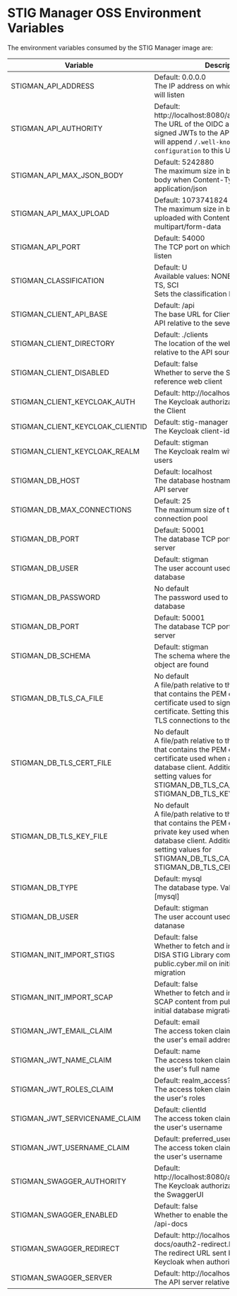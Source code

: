 # STIG Manager OSS Environment Variables

The environment variables consumed by the STIG Manager image are:

| Variable | Description | Affects |
| --- | --- | --- |
|STIGMAN_API_ADDRESS|Default: 0.0.0.0<br>The IP address on which the the server will listen |API|
|STIGMAN_API_AUTHORITY|Default: http://localhost:8080/auth/realms/stigman<br>The URL of the OIDC authority providing signed JWTs to the API server. The API will append `/.well-known/openid-configuration` to this URL| API|
|STIGMAN_API_MAX_JSON_BODY|Default: 5242880<br>The maximum size in bytes of the request body when Content-Type is application/json| API|
|STIGMAN_API_MAX_UPLOAD|Default: 1073741824<br>The maximum size in bytes of the file uploaded with Content-Type multipart/form-data| API|
|STIGMAN_API_PORT|Default: 54000<br>The TCP port on which the server will listen |API|
|STIGMAN_CLASSIFICATION|Default: U<br>Available values: NONE, U, FOUO, C, S, TS, SCI<br>Sets the classification banner, if any. | API, Client|
|STIGMAN_CLIENT_API_BASE|Default: /api<br>The base URL for Client requests to the API relative to the sever root at / | Client|
|STIGMAN_CLIENT_DIRECTORY|Default: ./clients<br>The location of the web client files, relative to the API source directory | API, Client|
|STIGMAN_CLIENT_DISABLED|Default: false<br>Whether to serve the STIG Manager reference web client |API|
|STIGMAN_CLIENT_KEYCLOAK_AUTH|Default: http://localhost:8080/auth<br>The Keycloak authorization URL relative to the Client |Client|
|STIGMAN_CLIENT_KEYCLOAK_CLIENTID|Default: stig-manager<br>The Keycloak client-id of the web client| Client|
|STIGMAN_CLIENT_KEYCLOAK_REALM|Default: stigman<br>The Keycloak realm with STIG Manager users |Client|
|STIGMAN_DB_HOST|Default: localhost<br>The database hostname or IP from to the API server |API|
|STIGMAN_DB_MAX_CONNECTIONS|Default: 25<br>The maximum size of the database connection pool |API|
|STIGMAN_DB_PORT|Default: 50001<br>The database TCP port relative to the API server |API|
|STIGMAN_DB_USER|Default: stigman<br>The user account used to login to the database |API|
|STIGMAN_DB_PASSWORD|No default<br>The password used to login to the database |API|
|STIGMAN_DB_PORT|Default: 50001<br>The database TCP port relative to the API server |API|
|STIGMAN_DB_SCHEMA|Default: stigman<br>The schema where the STIG Manager object are found |API|
|STIGMAN_DB_TLS_CA_FILE|No default<br>A file/path relative to the API /tls directory that contains the PEM encoded CA certificate used to sign the database TLS certificate. Setting this variable enables TLS connections to the database. | API|
|STIGMAN_DB_TLS_CERT_FILE|No default<br>A file/path relative to the API /tls directory that contains the PEM encoded Client certificate used when authenticating the database client. Additionally requires setting values for STIGMAN_DB_TLS_CA_FILE and STIGMAN_DB_TLS_KEY_FILE. | API|
|STIGMAN_DB_TLS_KEY_FILE|No default<br>A file/path relative to the API /tls directory that contains the PEM encoded Client private key used when authenticating the database client. Additionally requires setting values for STIGMAN_DB_TLS_CA_FILE and STIGMAN_DB_TLS_CERT_FILE. | API|
|STIGMAN_DB_TYPE|Default: mysql<br>The database type. Valid values are [mysql] | API|
|STIGMAN_DB_USER|Default: stigman<br>The user account used to login to the datanase |API|
|STIGMAN_INIT_IMPORT_STIGS|Default: false<br>Whether to fetch and import the current DISA STIG Library compilation from public.cyber.mil on initial database migration |API|
|STIGMAN_INIT_IMPORT_SCAP|Default: false<br>Whether to fetch and import current DISA SCAP content from public.cyber.mil on initial database migration  |API|
|STIGMAN_JWT_EMAIL_CLAIM|Default: email<br>The access token claim whose value is the user's email address| API, Client|
|STIGMAN_JWT_NAME_CLAIM|Default: name<br>The access token claim whose value is the user's full name| API, Client|
|STIGMAN_JWT_ROLES_CLAIM|Default: realm_access?.roles<br>The access token claim whose value is the user's roles| API, Client|
|STIGMAN_JWT_SERVICENAME_CLAIM|Default: clientId<br>The access token claim whose value is the user's username| API, Client|
|STIGMAN_JWT_USERNAME_CLAIM|Default: preferred_username<br>The access token claim whose value is the user's username| API, Client|
|STIGMAN_SWAGGER_AUTHORITY|Default: http://localhost:8080/auth/realms/stigman<br>The Keycloak authorization URL relative to the SwaggerUI| API|
|STIGMAN_SWAGGER_ENABLED|Default: false<br>Whether to enable the SwaggerUI SPA at /api-docs | API|
|STIGMAN_SWAGGER_REDIRECT|Default: http://localhost:54000/api-docs/oauth2-redirect.html<br>The redirect URL sent by SwaggerUI to Keycloak when authorizing | API|
|STIGMAN_SWAGGER_SERVER|Default: http://localhost:54000/api<br>The API server relative to the SwaggerUI |API|


